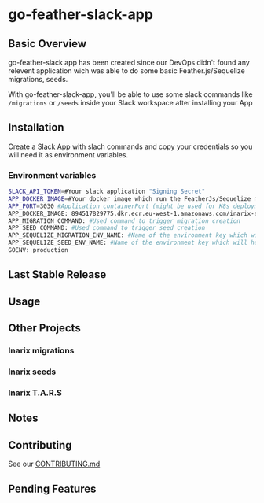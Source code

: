 # go-feather-slack-app
## Basic Overview

go-feather-slack app has been created since our DevOps didn't found any relevent application wich was able to do some basic Feather.js/Sequelize migrations, seeds.

With go-feather-slack-app, you'll be able to use some slack commands like ```/migrations``` or ```/seeds``` inside your Slack workspace after installing your App

## Installation

Create a [Slack App](https://api.slack.com/apps) with slach commands and copy your credentials so you will need it as environment variables.

### Environment variables

```bash
SLACK_API_TOKEN=#Your slack application "Signing Secret"
APP_DOCKER_IMAGE=#Your docker image which run the FeatherJs/Sequelize migration
APP_PORT=3030 #Application containerPort (might be used for K8s deployment)
APP_DOCKER_IMAGE: 894517829775.dkr.ecr.eu-west-1.amazonaws.com/inarix-api
APP_MIGRATION_COMMAND: #Used command to trigger migration creation
APP_SEED_COMMAND: #Used command to trigger seed creation
APP_SEQUELIZE_MIGRATION_ENV_NAME: #Name of the environment key which will have the selected migration name
APP_SEQUELIZE_SEED_ENV_NAME: #Name of the environment key which will have the selected migration name
GOENV: production
```

## Last Stable Release


## Usage

## Other Projects
### Inarix migrations

### Inarix seeds

### Inarix T.A.R.S

## Notes
## Contributing

See our [CONTRIBUTING.md](CONTRIBUTING.md)

## Pending Features
